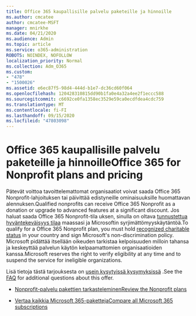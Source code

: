 ```yaml
---
title: Office 365 kaupallisille palvelu paketeille ja hinnoille
ms.author: cmcatee
author: cmcatee-MSFT
manager: mnirkhe
ms.date: 04/21/2020
ms.audience: Admin
ms.topic: article
ms.service: o365-administration
ROBOTS: NOINDEX, NOFOLLOW
localization_priority: Normal
ms.collection: Adm_O365
ms.custom:
- "478"
- "1500026"
ms.assetid: e6ec87f5-98d4-444d-b1e7-dc36cd60f064
ms.openlocfilehash: 120428310815dd90b1fa0e4a32a4ee2f1eccc588
ms.sourcegitcommit: c6692ce0fa1358ec3529e59ca0ecdfdea4cdc759
ms.translationtype: MT
ms.contentlocale: fi-FI
ms.lasthandoff: 09/15/2020
ms.locfileid: "47803098"
---
```

# <a name="office-365-for-nonprofit-plans-and-pricing"></a><span data-ttu-id="6e52c-102">Office 365 kaupallisille palvelu paketeille ja hinnoille</span><span class="sxs-lookup"><span data-stu-id="6e52c-102">Office 365 for Nonprofit plans and pricing</span></span>

<span data-ttu-id="6e52c-103">Pätevät voittoa tavoittelemattomat organisaatiot voivat saada Office 365 Nonprofit-lahjoituksen tai päivittää edistyneille ominaisuuksille huomattavan alennuksen.</span><span class="sxs-lookup"><span data-stu-id="6e52c-103">Qualified nonprofits can receive Office 365 Nonprofit as a donation or upgrade to advanced features at a significant discount.</span></span> <span data-ttu-id="6e52c-104">Jos haluat saada Office 365 Nonprofit-tila uksen, sinulla on oltava [tunnustettua hyväntekeväisyys tilaa](https://go.microsoft.com/fwlink/p/?LinkID=330253) maassasi ja Microsoftin syrjimättömyyskäytäntöä.</span><span class="sxs-lookup"><span data-stu-id="6e52c-104">To qualify for a Office 365 Nonprofit plan, you must hold [recognized charitable status](https://go.microsoft.com/fwlink/p/?LinkID=330253) in your country and sign Microsoft's non-discrimination policy.</span></span> <span data-ttu-id="6e52c-105">Microsoft pidättää itsellään oikeuden tarkistaa kelpoisuuden milloin tahansa ja keskeyttää palvelun käytön kelpaamattomien organisaatioiden kanssa.</span><span class="sxs-lookup"><span data-stu-id="6e52c-105">Microsoft reserves the right to verify eligibility at any time and to suspend the service for ineligible organizations.</span></span>
  
<span data-ttu-id="6e52c-106">Lisä tietoja tästä tarjouksesta on [usein kysytyissä kysymyksissä](https://products.office.com/nonprofit/office-365-nonprofit) .</span><span class="sxs-lookup"><span data-stu-id="6e52c-106">See the [FAQ](https://products.office.com/nonprofit/office-365-nonprofit) for additional questions about this offer.</span></span>
  
- [<span data-ttu-id="6e52c-107">Nonprofit-palvelu pakettien tarkasteleminen</span><span class="sxs-lookup"><span data-stu-id="6e52c-107">Review the Nonprofit plans</span></span>](https://products.office.com/nonprofit/office-365-nonprofit-plans-and-pricing?tab=1)

- [<span data-ttu-id="6e52c-108">Vertaa kaikkia Microsoft 365-paketteja</span><span class="sxs-lookup"><span data-stu-id="6e52c-108">Compare all Microsoft 365 subscriptions</span></span>](https://products.office.com/business/compare-more-office-365-for-business-plans)